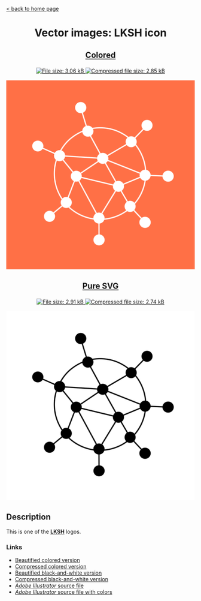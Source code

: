 [&lt; back to home page](../../../../ "Home page")

<h1><p align="center">Vector images: LKSH icon</p></h1>

<h2><p align="center"><a href="LKSH.colored.svg" title="View & Download LKSH colored icon">Colored</a></p></h2>
<div class="badges" align="center">
	<a href="LKSH.colored.svg" target="_blank" title="File size">
		<img alt="File size: 3.06 kB" src="https://img.shields.io/static/v1?cacheSeconds=10800&style=flat&label=File%20size&message=3.06%20kB&color=0aa">
	</a>
	<a href="./src/LKSH.colored.min.svg" target="_blank" title="File size">
		<img alt="Compressed file size: 2.85 kB" src="https://img.shields.io/static/v1?cacheSeconds=10800&style=flat&label=Compressed&message=2.85%20kB&color=bb0">
	</a>
</div>
<div>
	<br>
	<img src="LKSH.colored.svg" alt="LKSH colored icon" title="LKSH colored icon">
	<br>
</div>
<h2><p align="center"><a href="LKSH.svg" title="View & Download LKSH icon">Pure SVG</a></p></h2>
<div class="spoiler">
	<div class="spoiler_text" onclick="this.parentNode.classList.toggle('shown')"></div>
	<div class="spoiler_content">
		<div class="badges" align="center">
			<a href="LKSH.svg" target="_blank" title="File size">
				<img alt="File size: 2.91 kB" src="https://img.shields.io/static/v1?cacheSeconds=10800&style=flat&label=File%20size&message=2.91%20kB&color=0aa">
			</a>
			<a href="./src/LKSH.min.svg" target="_blank" title="File size">
				<img alt="Compressed file size: 2.74 kB" src="https://img.shields.io/static/v1?cacheSeconds=10800&style=flat&label=Compressed&message=2.74%20kB&color=bb0">
			</a>
		</div>
		<div>
			<br>
			<img src="LKSH.svg" alt="LKSH icon" title="LKSH icon">
			<br>
		</div>
	</div>
</div>

## Description

This is one of the **[LKSH](https://lksh.ru "Visit lksh.ru")** logos.



### Links

-   [Beautified colored version](LKSH.colored.svg "Download beautified colored SVG")
-   [Compressed colored version](./src/LKSH.colored.min.svg "Download compressed colored SVG")
-   [Beautified black-and-white version](LKSH.svg "Download beautified black-and-white SVG")
-   [Compressed black-and-white version](./src/LKSH.min.svg "Download compressed black-and-white SVG")
-   [*Adobe Illustrator* source file](./src/LKSH.ai "Download Adobe Illustrator (.ai) source file")
-   [*Adobe Illustrator* source file with colors](./src/LKSH.colored.ai "Download Adobe Illustrator (.ai) source file with colors")